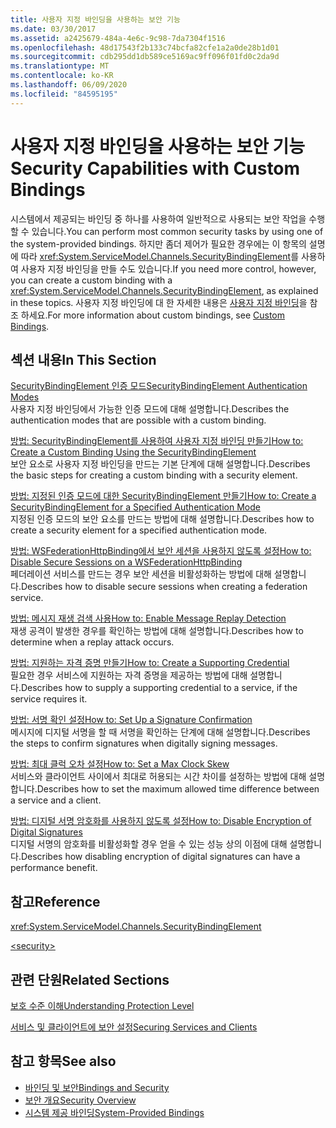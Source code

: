 ```yaml
---
title: 사용자 지정 바인딩을 사용하는 보안 기능
ms.date: 03/30/2017
ms.assetid: a2425679-484a-4e6c-9c98-7da7304f1516
ms.openlocfilehash: 48d17543f2b133c74bcfa82cfe1a2a0de28b1d01
ms.sourcegitcommit: cdb295dd1db589ce5169ac9ff096f01fd0c2da9d
ms.translationtype: MT
ms.contentlocale: ko-KR
ms.lasthandoff: 06/09/2020
ms.locfileid: "84595195"
---
```

# <a name="security-capabilities-with-custom-bindings"></a><span data-ttu-id="6e8ea-102">사용자 지정 바인딩을 사용하는 보안 기능</span><span class="sxs-lookup"><span data-stu-id="6e8ea-102">Security Capabilities with Custom Bindings</span></span>
<span data-ttu-id="6e8ea-103">시스템에서 제공되는 바인딩 중 하나를 사용하여 일반적으로 사용되는 보안 작업을 수행할 수 있습니다.</span><span class="sxs-lookup"><span data-stu-id="6e8ea-103">You can perform most common security tasks by using one of the system-provided bindings.</span></span> <span data-ttu-id="6e8ea-104">하지만 좀더 제어가 필요한 경우에는 이 항목의 설명에 따라 <xref:System.ServiceModel.Channels.SecurityBindingElement>를 사용하여 사용자 지정 바인딩을 만들 수도 있습니다.</span><span class="sxs-lookup"><span data-stu-id="6e8ea-104">If you need more control, however, you can create a custom binding with a <xref:System.ServiceModel.Channels.SecurityBindingElement>, as explained in these topics.</span></span> <span data-ttu-id="6e8ea-105">사용자 지정 바인딩에 대 한 자세한 내용은 [사용자 지정 바인딩](../extending/custom-bindings.md)을 참조 하세요.</span><span class="sxs-lookup"><span data-stu-id="6e8ea-105">For more information about custom bindings, see [Custom Bindings](../extending/custom-bindings.md).</span></span>  
  
## <a name="in-this-section"></a><span data-ttu-id="6e8ea-106">섹션 내용</span><span class="sxs-lookup"><span data-stu-id="6e8ea-106">In This Section</span></span>  
 [<span data-ttu-id="6e8ea-107">SecurityBindingElement 인증 모드</span><span class="sxs-lookup"><span data-stu-id="6e8ea-107">SecurityBindingElement Authentication Modes</span></span>](securitybindingelement-authentication-modes.md)  
 <span data-ttu-id="6e8ea-108">사용자 지정 바인딩에서 가능한 인증 모드에 대해 설명합니다.</span><span class="sxs-lookup"><span data-stu-id="6e8ea-108">Describes the authentication modes that are possible with a custom binding.</span></span>  
  
 [<span data-ttu-id="6e8ea-109">방법: SecurityBindingElement를 사용하여 사용자 지정 바인딩 만들기</span><span class="sxs-lookup"><span data-stu-id="6e8ea-109">How to: Create a Custom Binding Using the SecurityBindingElement</span></span>](how-to-create-a-custom-binding-using-the-securitybindingelement.md)  
 <span data-ttu-id="6e8ea-110">보안 요소로 사용자 지정 바인딩을 만드는 기본 단계에 대해 설명합니다.</span><span class="sxs-lookup"><span data-stu-id="6e8ea-110">Describes the basic steps for creating a custom binding with a security element.</span></span>  
  
 [<span data-ttu-id="6e8ea-111">방법: 지정된 인증 모드에 대한 SecurityBindingElement 만들기</span><span class="sxs-lookup"><span data-stu-id="6e8ea-111">How to: Create a SecurityBindingElement for a Specified Authentication Mode</span></span>](how-to-create-a-securitybindingelement-for-a-specified-authentication-mode.md)  
 <span data-ttu-id="6e8ea-112">지정된 인증 모드의 보안 요소를 만드는 방법에 대해 설명합니다.</span><span class="sxs-lookup"><span data-stu-id="6e8ea-112">Describes how to create a security element for a specified authentication mode.</span></span>  
  
 [<span data-ttu-id="6e8ea-113">방법: WSFederationHttpBinding에서 보안 세션을 사용하지 않도록 설정</span><span class="sxs-lookup"><span data-stu-id="6e8ea-113">How to: Disable Secure Sessions on a WSFederationHttpBinding</span></span>](how-to-disable-secure-sessions-on-a-wsfederationhttpbinding.md)  
 <span data-ttu-id="6e8ea-114">페더레이션 서비스를 만드는 경우 보안 세션을 비활성화하는 방법에 대해 설명합니다.</span><span class="sxs-lookup"><span data-stu-id="6e8ea-114">Describes how to disable secure sessions when creating a federation service.</span></span>  
  
 [<span data-ttu-id="6e8ea-115">방법: 메시지 재생 검색 사용</span><span class="sxs-lookup"><span data-stu-id="6e8ea-115">How to: Enable Message Replay Detection</span></span>](how-to-enable-message-replay-detection.md)  
 <span data-ttu-id="6e8ea-116">재생 공격이 발생한 경우를 확인하는 방법에 대해 설명합니다.</span><span class="sxs-lookup"><span data-stu-id="6e8ea-116">Describes how to determine when a replay attack occurs.</span></span>  
  
 [<span data-ttu-id="6e8ea-117">방법: 지원하는 자격 증명 만들기</span><span class="sxs-lookup"><span data-stu-id="6e8ea-117">How to: Create a Supporting Credential</span></span>](how-to-create-a-supporting-credential.md)  
 <span data-ttu-id="6e8ea-118">필요한 경우 서비스에 지원하는 자격 증명을 제공하는 방법에 대해 설명합니다.</span><span class="sxs-lookup"><span data-stu-id="6e8ea-118">Describes how to supply a supporting credential to a service, if the service requires it.</span></span>  
  
 [<span data-ttu-id="6e8ea-119">방법: 서명 확인 설정</span><span class="sxs-lookup"><span data-stu-id="6e8ea-119">How to: Set Up a Signature Confirmation</span></span>](how-to-set-up-a-signature-confirmation.md)  
 <span data-ttu-id="6e8ea-120">메시지에 디지털 서명을 할 때 서명을 확인하는 단계에 대해 설명합니다.</span><span class="sxs-lookup"><span data-stu-id="6e8ea-120">Describes the steps to confirm signatures when digitally signing messages.</span></span>  
  
 [<span data-ttu-id="6e8ea-121">방법: 최대 클럭 오차 설정</span><span class="sxs-lookup"><span data-stu-id="6e8ea-121">How to: Set a Max Clock Skew</span></span>](how-to-set-a-max-clock-skew.md)  
 <span data-ttu-id="6e8ea-122">서비스와 클라이언트 사이에서 최대로 허용되는 시간 차이를 설정하는 방법에 대해 설명합니다.</span><span class="sxs-lookup"><span data-stu-id="6e8ea-122">Describes how to set the maximum allowed time difference between a service and a client.</span></span>  
  
 [<span data-ttu-id="6e8ea-123">방법: 디지털 서명 암호화를 사용하지 않도록 설정</span><span class="sxs-lookup"><span data-stu-id="6e8ea-123">How to: Disable Encryption of Digital Signatures</span></span>](how-to-disable-encryption-of-digital-signatures.md)  
 <span data-ttu-id="6e8ea-124">디지털 서명의 암호화를 비활성화할 경우 얻을 수 있는 성능 상의 이점에 대해 설명합니다.</span><span class="sxs-lookup"><span data-stu-id="6e8ea-124">Describes how disabling encryption of digital signatures can have a performance benefit.</span></span>  
  
## <a name="reference"></a><span data-ttu-id="6e8ea-125">참고</span><span class="sxs-lookup"><span data-stu-id="6e8ea-125">Reference</span></span>  
 <xref:System.ServiceModel.Channels.SecurityBindingElement>  
  
 [\<security>](../../configure-apps/file-schema/wcf/security-of-custombinding.md)  
  
## <a name="related-sections"></a><span data-ttu-id="6e8ea-126">관련 단원</span><span class="sxs-lookup"><span data-stu-id="6e8ea-126">Related Sections</span></span>  
 [<span data-ttu-id="6e8ea-127">보호 수준 이해</span><span class="sxs-lookup"><span data-stu-id="6e8ea-127">Understanding Protection Level</span></span>](../understanding-protection-level.md)  
  
 [<span data-ttu-id="6e8ea-128">서비스 및 클라이언트에 보안 설정</span><span class="sxs-lookup"><span data-stu-id="6e8ea-128">Securing Services and Clients</span></span>](securing-services-and-clients.md)  
  
## <a name="see-also"></a><span data-ttu-id="6e8ea-129">참고 항목</span><span class="sxs-lookup"><span data-stu-id="6e8ea-129">See also</span></span>

- [<span data-ttu-id="6e8ea-130">바인딩 및 보안</span><span class="sxs-lookup"><span data-stu-id="6e8ea-130">Bindings and Security</span></span>](bindings-and-security.md)
- [<span data-ttu-id="6e8ea-131">보안 개요</span><span class="sxs-lookup"><span data-stu-id="6e8ea-131">Security Overview</span></span>](security-overview.md)
- [<span data-ttu-id="6e8ea-132">시스템 제공 바인딩</span><span class="sxs-lookup"><span data-stu-id="6e8ea-132">System-Provided Bindings</span></span>](../system-provided-bindings.md)
